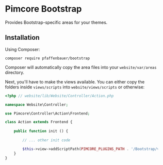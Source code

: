 Pimcore Bootstrap
=================

Provides Bootstrap-specific areas for your themes.

Installation
------------

Using Composer:  

```
composer require pfaffenbauer/bootstrap
```

Composer will automatically copy the area files into your `website/var/areas` directory.

Next, you'll have to make the views available. You can either copy the folders inside `views/scripts` into 
`website/views/scripts` or otherwise:

```php
<?php // website/lib/Website/Controller/Action.php

namespace Website\Controller;

use Pimcore\Controller\Action\Frontend;

class Action extends Frontend {
	
	public function init () {
		
        // ... other init code

        $this->view->addScriptPath(PIMCORE_PLUGINS_PATH . '/Bootstrap/views/scripts');
    }
}
```
